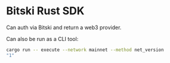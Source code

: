 # Bitski Rust SDK

Can auth via Bitski and return a web3 provider.

Can also be run as a CLI tool:

```bash
cargo run -- execute --network mainnet --method net_version
"1"
```